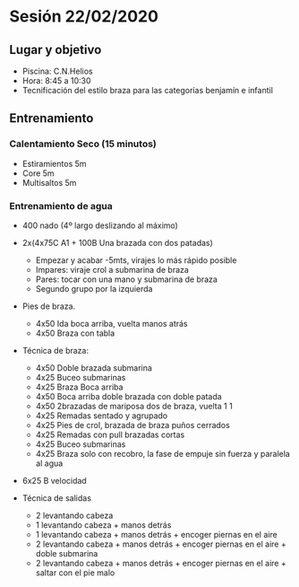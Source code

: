 # Sesión 22/02/2020 

## Lugar y objetivo

- Piscina: C.N.Helios
- Hora: 8:45 a 10:30
- Tecnificación del estilo braza para las categorías benjamín e infantil

## Entrenamiento

### Calentamiento Seco (15 minutos)

- Estiramientos 5m
- Core 5m 
- Multisaltos 5m

### Entrenamiento de agua

- 400 nado (4º largo deslizando al máximo)

- 2x(4x75C A1 + 100B Una brazada con dos patadas)

  - Empezar y acabar -5mts, virajes lo más rápido posible
  - Impares: viraje crol a submarina de braza
  - Pares: tocar con una mano y submarina de braza
  - Segundo grupo por la izquierda

- Pies de braza.

  - 4x50 Ida boca arriba, vuelta manos atrás
  - 4x50 Braza con tabla

- Técnica de braza:

  - 4x50 Doble brazada submarina 
  - 4x25 Buceo submarinas 
  - 4x25 Braza Boca arriba
  - 4x50 Boca arriba doble brazada con doble patada
  - 4x50 2brazadas de mariposa dos de braza, vuelta 1 1 
  - 4x25 Remadas sentado y agrupado
  - 4x25 Pies de crol, brazada de braza puños cerrados
  - 4x25 Remadas con pull brazadas cortas
  - 4x25 Buceo submarinas
  - 4x25 Braza solo con recobro, la fase de empuje sin fuerza y paralela al agua

- 6x25 B velocidad

- Técnica de salidas

  - 2 levantando cabeza
  - 1 levantando cabeza + manos detrás
  - 1 levantando cabeza + manos detrás + encoger piernas en el aire
  - 2 levantando cabeza + manos detrás + encoger piernas en el aire + doble submarina
  - 2 levantando cabeza + manos detrás + encoger piernas en el aire + saltar con el pie malo

  

